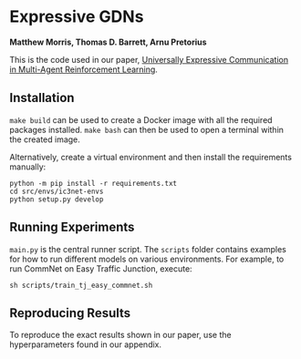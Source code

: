 # Expressive GDNs
**Matthew Morris, Thomas D. Barrett, Arnu Pretorius**

This is the code used in our paper, [Universally Expressive Communication in Multi-Agent Reinforcement Learning](https://arxiv.org/abs/2206.06758).

## Installation
`make build` can be used to create a Docker image
with all the required packages installed. `make bash`
can then be used to open a terminal within the created 
image.

Alternatively, create a virtual environment and then
install the requirements manually:

```
python -m pip install -r requirements.txt
cd src/envs/ic3net-envs
python setup.py develop
```

## Running Experiments
`main.py` is the central runner script. The `scripts`
folder contains examples for how to run different models
on various environments. For example, to run CommNet on
Easy Traffic Junction, execute:
```
sh scripts/train_tj_easy_commnet.sh
```

## Reproducing Results
To reproduce the exact results shown in our paper, use
the hyperparameters found in our appendix.
